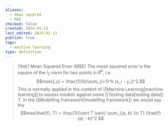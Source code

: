 ```yaml
---
aliases:
  - mean squared
  - MSE
checked: false
created: 2024-01-13
last_edited: 2024-01-13
publish: true
tags:
  - machine-learning
type: definition
---
```

>[!tldr] Mean Squared Error (MSE)
>The *mean squared error* is the square of the $l_2$ norm for two points in $B^k$, i.e.
>$$mse(x,y) = \frac{1}{k}\sum_{i=1}^k (x_i - y_i)^2.$$
>This is normally applied in the context of [[Machine Learning|machine learning]] to assess models against some [[Testing data|testing data]] $T$. In the [[Modelling framework|modelling framework]] we would say the
>$$mse(\hat{f}, T) = \frac{1}{\vert T \vert} \sum_{(a, b) \in T} (\hat{f}(a) - b)^2.$$

